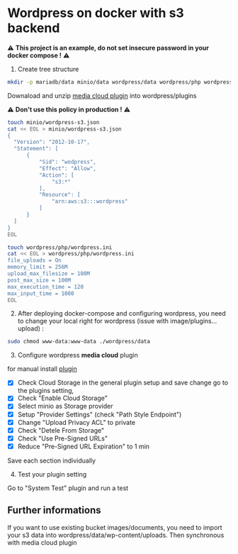 # Wordpress on docker with s3 backend

:warning: **This project is an example, do not set insecure password in your docker compose !** :warning:

1. Create tree structure

```bash
mkdir -p mariadb/data minio/data wordpress/data wordpress/php wordpress/plugins
```

Downaload and unzip [media cloud plugin](https://github.com/Interfacelab/ilab-media-tools/releases) into wordpress/plugins

:warning: **Don't use this policy in production !** :warning:

```bash
touch minio/wordpress-s3.json
cat << EOL > minio/wordpress-s3.json 
{
  "Version": "2012-10-17",
  "Statement": [
      {
          "Sid": "wodpress",
          "Effect": "Allow",
          "Action": [
              "s3:*"
          ],
          "Resource": [
              "arn:aws:s3:::wordpress"
          ]
      }
  ]
}
EOL
```

```bash
touch wordpress/php/wordpress.ini
cat << EOL > wordpress/php/wordpress.ini
file_uploads = On
memory_limit = 256M
upload_max_filesize = 100M
post_max_size = 100M
max_execution_time = 120
max_input_time = 1000
EOL
```

2. After deploying docker-compose and configuring wordpress, you need to change your local right for wordpress (issue with image/plugins... upload) :

```bash
sudo chmod www-data:www-data ./wordpress/data
```

3. Configure wordpress **media cloud** plugin

for manual install [plugin](https://github.com/Interfacelab/ilab-media-tools/releases/download/4.5.21/ilab-media-tools.4.5.21.zip)

- [x] Check Cloud Storage in the general plugin setup and save change
go to the plugins setting,
- [x] Check "Enable Cloud Storage"
- [x] Select minio as Storage provider
- [x] Setup "Provider Settings" (check "Path Style Endpoint")
- [x] Change "Upload Privacy ACL" to private
- [x] Check "Detele From Storage"
- [x] Check "Use Pre-Signed URLs"
- [x] Reduce "Pre-Signed URL Expiration" to 1 min

Save each section individually

4. Test your plugin setting

Go to "System Test" plugin
and run a test

## Further informations

If you want to use existing bucket images/documents, you need to import your s3 data into wordpress/data/wp-content/uploads.
Then synchronous with media cloud plugin
